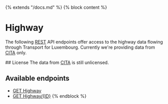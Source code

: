 {% extends "/docs.md" %}
{% block content %}
# Highway
The following [REST](https://en.wikipedia.org/wiki/Representational_state_transfer) API endpoints offer access to the highway data flowing through Transport for Luxembourg.
Currently we're providing data from [CITA](http://cita.lu/) only.

## License
The data from [CITA](http://cita.lu/) is still unlicensed.

## Available endpoints
- [GET Highway](/RESTAPIs/Highway/index.md)
- [GET Highway/{ID}](/RESTAPIs/Highway/id.md)
{% endblock %}
